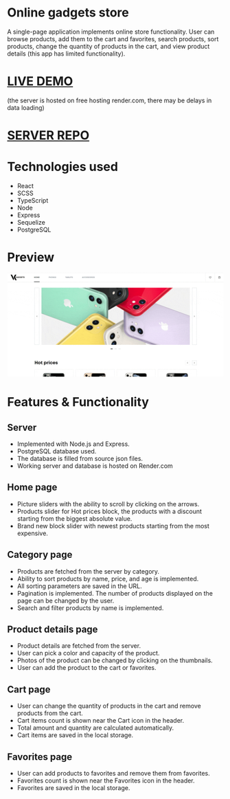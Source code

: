 # Online gadgets store
A single-page application implements online store functionality. User can browse products, add them to the cart and favorites, search products, sort products, change the quantity of products in the cart, and view product details (this app has limited functionality).

# [LIVE DEMO](https://vlkzmn.github.io/gadgets_store/)
(the server is hosted on free hosting render.com, there may be delays in data loading)

# [SERVER REPO](https://github.com/vlkzmn/gadgets_store_api)

# Technologies used
- React
- SCSS
- TypeScript
- Node
- Express
- Sequelize
- PostgreSQL

# Preview
<p align="center">
  <img src="https://github.com/vlkzmn/gadgets_store/raw/main/public/img/preview.gif">
</p>

# Features & Functionality

## Server
- Implemented with Node.js and Express.
- PostgreSQL database used.
- The database is filled from source json files.
- Working server and database is hosted on Render.com

## Home page
- Picture sliders with the ability to scroll by clicking on the arrows. 
- Products slider for Hot prices block, the products with a discount starting from the biggest absolute value.
- Brand new block slider with newest products starting from the most expensive.

## Category page
- Products are fetched from the server by category.
- Ability to sort products by name, price, and age is implemented.
- All sorting parameters are saved in the URL.
- Pagination is implemented. The number of products displayed on the page can be changed by the user.
- Search and filter products by name is implemented.

## Product details page
- Product details are fetched from the server.
- User can pick a color and capacity of the product.
- Photos of the product can be changed by clicking on the thumbnails.
- User can add the product to the cart or favorites.

## Cart page
- User can change the quantity of products in the cart and remove products from the cart.
- Cart items count is shown near the Cart icon in the header.
- Total amount and quantity are calculated automatically.
- Cart items are saved in the local storage.

## Favorites page
- User can add products to favorites and remove them from favorites.
- Favorites count is shown near the Favorites icon in the header.
- Favorites are saved in the local storage.